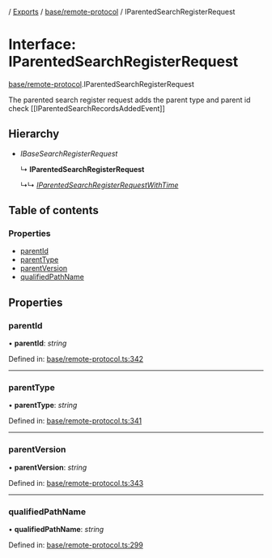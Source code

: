 [](../README.md) / [Exports](../modules.md) / [base/remote-protocol](../modules/base_remote_protocol.md) / IParentedSearchRegisterRequest

# Interface: IParentedSearchRegisterRequest

[base/remote-protocol](../modules/base_remote_protocol.md).IParentedSearchRegisterRequest

The parented search register request adds the parent type and parent id
check [[IParentedSearchRecordsAddedEvent]]

## Hierarchy

* *IBaseSearchRegisterRequest*

  ↳ **IParentedSearchRegisterRequest**

  ↳↳ [*IParentedSearchRegisterRequestWithTime*](client_internal_testing.iparentedsearchregisterrequestwithtime.md)

## Table of contents

### Properties

- [parentId](base_remote_protocol.iparentedsearchregisterrequest.md#parentid)
- [parentType](base_remote_protocol.iparentedsearchregisterrequest.md#parenttype)
- [parentVersion](base_remote_protocol.iparentedsearchregisterrequest.md#parentversion)
- [qualifiedPathName](base_remote_protocol.iparentedsearchregisterrequest.md#qualifiedpathname)

## Properties

### parentId

• **parentId**: *string*

Defined in: [base/remote-protocol.ts:342](https://github.com/onzag/itemize/blob/0e9b128c/base/remote-protocol.ts#L342)

___

### parentType

• **parentType**: *string*

Defined in: [base/remote-protocol.ts:341](https://github.com/onzag/itemize/blob/0e9b128c/base/remote-protocol.ts#L341)

___

### parentVersion

• **parentVersion**: *string*

Defined in: [base/remote-protocol.ts:343](https://github.com/onzag/itemize/blob/0e9b128c/base/remote-protocol.ts#L343)

___

### qualifiedPathName

• **qualifiedPathName**: *string*

Defined in: [base/remote-protocol.ts:299](https://github.com/onzag/itemize/blob/0e9b128c/base/remote-protocol.ts#L299)
